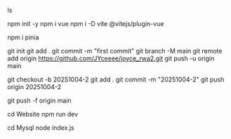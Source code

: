 <!--vite congi-->
ls
<!--initialise & add dependencies-->
npm init -y
npm i vue
npm i -D vite @vitejs/plugin-vue

<!--install pinia-->
npm i pinia

<!--push to github-->
git init
git add .
git commit -m "first commit"
git branch -M main
git remote add origin https://github.com/JYceeee/joyce_rwa2.git
git push -u origin main

<!--新建并切换到新分支、保存修改、提交、推送到 GitHub-->
git checkout -b 20251004-2
git add .
git commit -m "20251004-2"
git push origin 20251004-2


git push -f origin main

cd Website
npm run dev

cd Mysql
node index.js